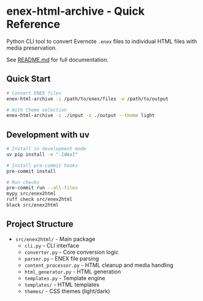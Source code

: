 # enex-html-archive - Quick Reference

Python CLI tool to convert Evernote `.enex` files to individual HTML files with media preservation.

See [README.md](README.md) for full documentation.

## Quick Start

```bash
# Convert ENEX files
enex-html-archive -i /path/to/enex/files -o /path/to/output

# With theme selection
enex-html-archive -i ./input -o ./output --theme light
```

## Development with uv

```bash
# Install in development mode
uv pip install -e ".[dev]"

# Install pre-commit hooks
pre-commit install

# Run checks
pre-commit run --all-files
mypy src/enex2html
ruff check src/enex2html
black src/enex2html
```

## Project Structure

- `src/enex2html/` - Main package
  - `cli.py` - CLI interface
  - `converter.py` - Core conversion logic
  - `parser.py` - ENEX file parsing
  - `content_processor.py` - HTML cleanup and media handling
  - `html_generator.py` - HTML generation
  - `templates.py` - Template engine
  - `templates/` - HTML templates
  - `themes/` - CSS themes (light/dark)